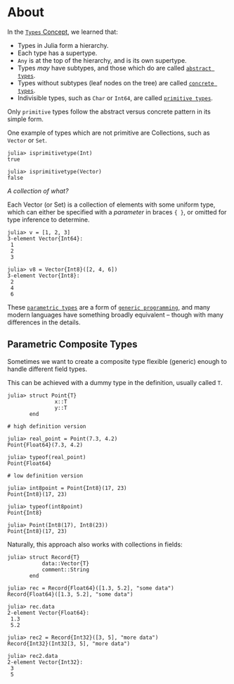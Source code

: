 # About

In the [`Types` Concept][types], we learned that:

- Types in Julia form a hierarchy.
- Each type has a supertype.
- `Any` is at the top of the hierarchy, and is its own supertype.
- Types _may_ have subtypes, and those which do are called [`abstract types`][abstract].
- Types without subtypes (leaf nodes on the tree) are called [`concrete types`][concrete].
- Indivisible types, such as `Char` or `Int64`, are called [`primitive types`][primitive].

Only `primitive` types follow the abstract versus concrete pattern in its simple form.

One example of types which are not primitive are Collections, such as `Vector` or `Set`.

```julia-repl
julia> isprimitivetype(Int)
true

julia> isprimitivetype(Vector)
false
```

_A collection of what?_

Each Vector (or Set) is a collection of elements with some uniform type, which can either be specified with a _parameter_ in braces `{ }`, or omitted for type inference to determine.

```julia-repl
julia> v = [1, 2, 3]
3-element Vector{Int64}:
 1
 2
 3

julia> v8 = Vector{Int8}([2, 4, 6])
3-element Vector{Int8}:
 2
 4
 6
```

These [`parametric types`][parametric] are a form of [`generic programming`][generic], and many modern languages have something broadly equivalent – though with many differences in the details.

## Parametric Composite Types

Sometimes we want to create a composite type flexible (generic) enough to handle different field types.

This can be achieved with a dummy type in the definition, usually called `T`.

```julia-repl
julia> struct Point{T}
               x::T
               y::T
       end

# high definition version

julia> real_point = Point(7.3, 4.2)
Point{Float64}(7.3, 4.2)

julia> typeof(real_point)
Point{Float64}

# low definition version

julia> int8point = Point{Int8}(17, 23)
Point{Int8}(17, 23)

julia> typeof(int8point)
Point{Int8}

julia> Point(Int8(17), Int8(23))
Point{Int8}(17, 23)
```

Naturally, this approach also works with collections in fields:

```julia-repl
julia> struct Record{T}
           data::Vector{T}
           comment::String
       end

julia> rec = Record{Float64}([1.3, 5.2], "some data")
Record{Float64}([1.3, 5.2], "some data")

julia> rec.data
2-element Vector{Float64}:
 1.3
 5.2

julia> rec2 = Record{Int32}([3, 5], "more data")
Record{Int32}(Int32[3, 5], "more data")

julia> rec2.data
2-element Vector{Int32}:
 3
 5
```

[types]: https://exercism.org/tracks/julia/concepts/types
[parametric]: https://docs.julialang.org/en/v1/manual/types/#Parametric-Types
[generic]: https://en.wikipedia.org/wiki/Generic_programming
[primitive]: https://docs.julialang.org/en/v1/manual/types/#Primitive-Types
[types]: "https://docs.julialang.org/en/v1/manual/types/"
[isa]: https://docs.julialang.org/en/v1/base/base/#Core.isa
[abstract]: https://docs.julialang.org/en/v1/base/base/#abstract%20type
[concrete]: https://docs.julialang.org/en/v1/manual/types/#Type-Declarations
